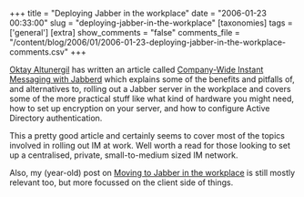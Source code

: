 +++
title = "Deploying Jabber in the workplace"
date = "2006-01-23 00:33:00"
slug = "deploying-jabber-in-the-workplace"
[taxonomies]
tags = ['general']
[extra]
show_comments = "false"
comments_file = "/content/blog/2006/01/2006-01-23-deploying-jabber-in-the-workplace-comments.csv"
+++

[Oktay Altunergil](http://www.onlamp.com/pub/au/776) has written an article called [Company-Wide Instant Messaging with Jabberd](http://www.onlamp.com/pub/a/onlamp/2005/10/06/jabberd.html) which explains some of the benefits and pitfalls of, and alternatives to, rolling out a Jabber server in the workplace and covers some of the more practical stuff like what kind of hardware you might need, how to set up encryption on your server, and how to configure Active Directory authentication.

This a pretty good article and certainly seems to cover most of the topics involved in rolling out IM at work. Well worth a read for those looking to set up a centralised, private, small-to-medium sized IM network.

Also, my (year-old) post on [Moving to Jabber in the workplace](http://philwilson.org/blog/2005/02/moving-to-jabber-in-workplace.html) is still mostly relevant too, but more focussed on the client side of things.
